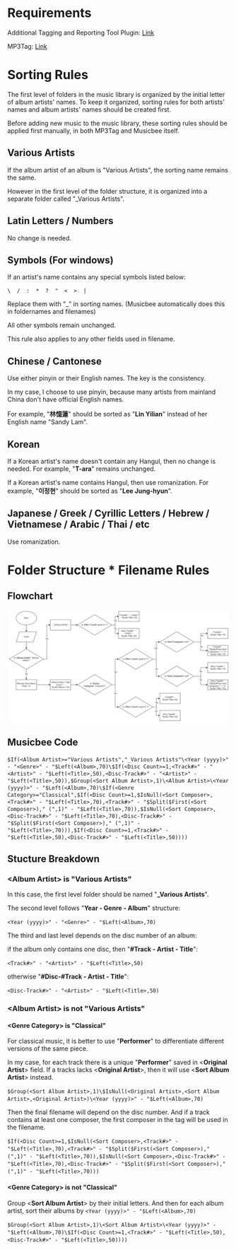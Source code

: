 
# Requirements

Additional Tagging and Reporting Tool Plugin: [Link](https://getmusicbee.com/addons/plugins/49/additional-tagging-amp-reporting-tools/)

MP3Tag: [Link](https://www.mp3tag.de/en/download.html)

# Sorting Rules

The first level of folders in the music library is organized by the initial letter of album artists' names.  To keep it organized, sorting rules for both artists' names and album artists' names should be created first.  

Before adding new music to the music library, these sorting rules should be applied first manually, in both MP3Tag and Musicbee itself.  

## Various Artists

If the album artist of an album is "Various Artists", the sorting name remains the same.  

However in the first level of the folder structure, it is organized into a separate folder called "_Various Artists".  

## Latin Letters / Numbers

No change is needed.  

## Symbols (For windows)

If an artist's name contains any special symbols listed below:  

``` text
\  /  :  *  ?  "  <  >  |
```

Replace them with "_" in sorting names. (Musicbee automatically does this in foldernames and filenames)  

All other symbols remain unchanged.  

This rule also applies to any other fields used in filename.  

## Chinese / Cantonese

Use either pinyin or their English names. The key is the consistency.  

In my case, I choose to use pinyin, because many artists from mainland China don't have official English names.

For example, "**林憶蓮**" should be sorted as "**Lin Yilian**" instead of her English name "Sandy Lam".  

## Korean

If a Korean artist's name doesn't contain any Hangul, then no change is needed. For example, "**T-ara**" remains unchanged.  

If a Korean artist's name contains Hangul, then use romanization. For example, "**이정현**" should be sorted as "**Lee Jung-hyun**".  

## Japanese / Greek /  Cyrillic Letters / Hebrew / Vietnamese / Arabic / Thai / etc  

Use romanization.  

# Folder Structure * Filename Rules

## Flowchart

![Folder Structure](Img/Folder%20Structure.png)

## Musicbee Code

``` text
$If(<Album Artist>="Various Artists","_Various Artists"\<Year (yyyy)>" - "<Genre>" - "$Left(<Album>,70)\$If(<Disc Count>=1,<Track#>" - "<Artist>" - "$Left(<Title>,50),<Disc-Track#>" - "<Artist>" - "$Left(<Title>,50)),$Group(<Sort Album Artist>,1)\<Album Artist>\<Year (yyyy)>" - "$Left(<Album>,70)\$If(<Genre Category>="Classical",$If(<Disc Count>=1,$IsNull(<Sort Composer>,<Track#>" - "$Left(<Title>,70),<Track#>" - "$Split($First(<Sort Composer>)," (",1)" - "$Left(<Title>,70)),$IsNull(<Sort Composer>,<Disc-Track#>" - "$Left(<Title>,70),<Disc-Track#>" - "$Split($First(<Sort Composer>)," (",1)" - "$Left(<Title>,70))),$If(<Disc Count>=1,<Track#>" - "$Left(<Title>,50),<Disc-Track#>" - "$Left(<Title>,50))))
```

## Stucture Breakdown

### \<Album Artist\> is "Various Artists"

In this case, the first level folder should be named "**_Various Artists**".  

The second level follows "**Year - Genre - Album**" structure:

`<Year (yyyy)>" - "<Genre>" - "$Left(<Album>,70)`

The third and last level depends on the disc number of an album:

if the album only contains one disc, then "**#Track - Artist - Title**":  

`<Track#>" - "<Artist>" - "$Left(<Title>,50)`

otherwise "**#Disc-#Track - Artist - Title**":

`<Disc-Track#>" - "<Artist>" - "$Left(<Title>,50)`

### \<Album Artist\> is not "Various Artists"

#### \<Genre Category\> is "**Classical**"  

For classical music, it is better to use "**Performer**" to differentiate different versions of the same piece.  

In my case, for each track there is a unique "**Performer**" saved in \<**Original Artist**\> field. If a tracks lacks  \<**Original Artist**\>, then it will use  \<**Sort Album Artist**\> instead.  

`$Group(<Sort Album Artist>,1)\$IsNull(<Original Artist>,<Sort Album Artist>,<Original Artist>)\<Year (yyyy)>" - "$Left(<Album>,70)`

Then the final filename will depend on the disc number. And if a track contains at least one composer, the first composer in the tag will be used in the filename.  

`$If(<Disc Count>=1,$IsNull(<Sort Composer>,<Track#>" - "$Left(<Title>,70),<Track#>" - "$Split($First(<Sort Composer>)," (",1)" - "$Left(<Title>,70)),$IsNull(<Sort Composer>,<Disc-Track#>" - "$Left(<Title>,70),<Disc-Track#>" - "$Split($First(<Sort Composer>)," (",1)" - "$Left(<Title>,70)))`  

#### \<Genre Category\> is not "**Classical**"  

Group \<**Sort Album Artist**\> by their initial letters. And then for each album artist, sort their albums by `<Year (yyyy)>" - "$Left(<Album>,70)`

`$Group(<Sort Album Artist>,1)\<Sort Album Artist>\<Year (yyyy)>" - "$Left(<Album>,70)\$If(<Disc Count>=1,<Track#>" - "$Left(<Title>,50),<Disc-Track#>" - "$Left(<Title>,50))))`  